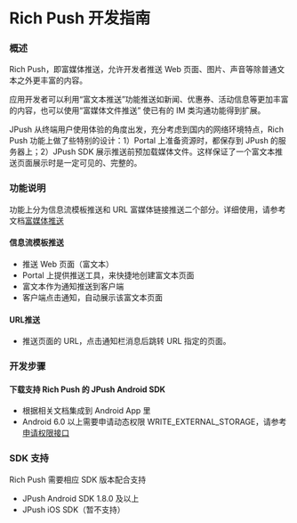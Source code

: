 # Rich Push 开发指南

### 概述

Rich Push，即富媒体推送，允许开发者推送 Web 页面、图片、声音等除普通文本之外更丰富的内容。

应用开发者可以利用“富文本推送”功能推送如新闻、优惠券、活动信息等更加丰富的内容，也可以使用“富媒体文件推送” 使已有的 IM 类沟通功能得到扩展。

JPush 从终端用户使用体验的角度出发，充分考虑到国内的网络环境特点，Rich Push 功能上做了些特别的设计：1）Portal 上准备资源时，都保存到 JPush 的服务器上；2）JPush SDK 展示推送前预加载媒体文件。这样保证了一个富文本推送页面展示时是一定可见的、完整的。


### 功能说明

功能上分为信息流模板推送和 URL 富媒体链接推送二个部分。详细使用，请参考文档[富媒体推送](../guideline/intro/#rich_push)


#### 信息流模板推送

+ 推送 Web 页面（富文本）
+ Portal 上提供推送工具，来快捷地创建富文本页面
+ 富文本作为通知推送到客户端
+ 客户端点击通知，自动展示该富文本页面


#### URL推送

+ 推送页面的 URL，点击通知栏消息后跳转 URL 指定的页面。

### 开发步骤

#### 下载支持 Rich Push 的 JPush Android SDK

+ 根据相关文档集成到 Android App 里
+ Android 6.0 以上需要申请动态权限 WRITE_EXTERNAL_STORAGE，请参考[申请权限接口](../client/Android/android_api/#android-60)


### SDK 支持

Rich Push 需要相应 SDK 版本配合支持

+ JPush Android SDK 1.8.0 及以上
+ JPush iOS SDK（暂不支持）


